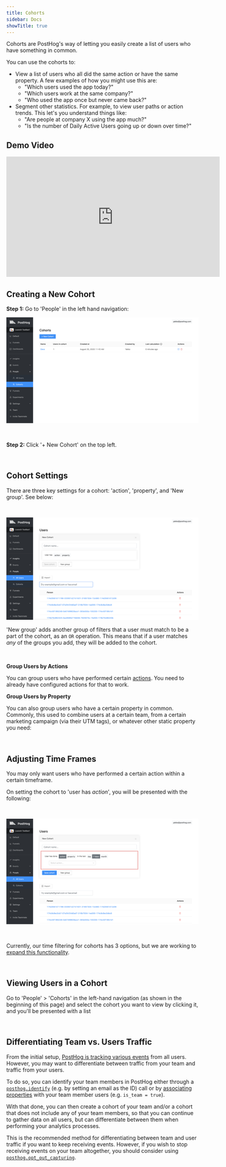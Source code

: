 ```yaml
---
title: Cohorts
sidebar: Docs
showTitle: true
---
```


Cohorts are PostHog's way of letting you easily create a list of users who have something in common.

You can use the cohorts to:

* View a list of users who all did the same action or have the same property. A few examples of how you might use this are:
  * "Which users used the app today?"
  * "Which users work at the same company?"
  * "Who used the app once but never came back?"
* Segment other statistics. For example, to view user paths or action trends. This let's you understand things like:
  * "Are people at company X using the app much?"
  * "Is the number of Daily Active Users going up or down over time?"

## Demo Video

<iframe width="560" height="315" src="https://www.youtube.com/embed/GtSSxmOdyk4" frameborder="0" allow="accelerometer; autoplay; clipboard-write; encrypted-media; gyroscope; picture-in-picture" allowfullscreen></iframe>

## Creating a New Cohort

**Step 1:** Go to 'People' in the left hand navigation:

![left hand navigation for cohorts](../../images/features/cohorts/cohorts-page.png)

<br />

**Step 2:** Click '+ New Cohort' on the top left.

<br />


## Cohort Settings

There are three key settings for a cohort: 'action', 'property', and 'New group'. See below:

<br />

![Three key cohort settings](../../images/features/cohorts/cohort-options.png)

'New group' adds another group of filters that a user must match to be a part of the cohort, as an `OR` operation. This means that if a user matches _any_ of the groups you add, they will be added to the cohort. 

<br />

**Group Users by Actions**

You can group users who have performed certain [actions](/docs/user-guides/actions). You need to already have configured actions for that to work.

**Group Users by Property**

You can also group users who have a certain property in common. Commonly, this used to combine users at a certain team, from a certain marketing campaign (via their UTM tags), or whatever other static property you need:

<br />


## Adjusting Time Frames

You may only want users who have performed a certain action within a certain timeframe.

On setting the cohort to 'user has *action*', you will be presented with the following:

<br />


<span class='centered'>![cohort - user action date range selection](../../images/features/cohorts/cohort-time-frame.png)</span>

<br />


Currently, our time filtering for cohorts has 3 options, but we are working to [expand this functionality](https://github.com/PostHog/posthog/issues/199).

<br />


## Viewing Users in a Cohort

Go to 'People' > 'Cohorts' in the left-hand navigation (as shown in the beginning of this page) and select the cohort you want to view by clicking it, and you'll be presented with a list

<br />

## Differentiating Team vs. Users Traffic
From the initial setup, [PostHog is tracking various events](/docs/integrate/client/js#autocapture) from all users. However, you may want to differentiate between traffic from your team and traffic from your users.

To do so, you can identify your team members in PostHog either through a [`posthog.identify`](/docs/integrate/client/js#identifying-users) (e.g. by setting an email as the ID) call or by [associating properties](/docs/integrate/client/js#sending-user-information) with your team member users (e.g. `is_team = true`). 

With that done, you can then create a cohort of your team and/or a cohort that does not include any of your team members, so that you can continue to gather data on all users, but can differentiate between them when performing your analytics processes.

This is the recommended method for differentiating between team and user traffic if you want to keep receiving events. However, if you wish to stop receiving events on your team altogether, you should consider using [`posthog.opt_out_capturing`](/docs/integrate/client/js#opt-users-out).